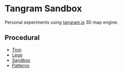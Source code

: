 # Tangram Sandbox

Personal experiments using [tangram.js](https://github.com/tangrams/tangram) 3D map engine.

## Procedural 

* [Tron](tangram.html?styles/tron.yaml)
* [Lego](tangram.html?styles/lego.yaml)
* [Sandbox](tangram.html?styles/sandbox.yaml)
* [Patterns](tangram.html?styles/patterns.yaml)